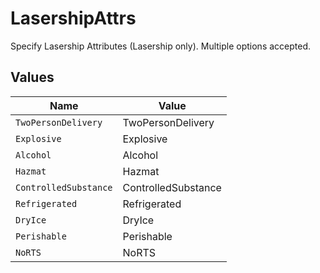 # LasershipAttrs

Specify Lasership Attributes (Lasership only). Multiple options accepted.


## Values

| Name                  | Value                 |
| --------------------- | --------------------- |
| `TwoPersonDelivery`   | TwoPersonDelivery     |
| `Explosive`           | Explosive             |
| `Alcohol`             | Alcohol               |
| `Hazmat`              | Hazmat                |
| `ControlledSubstance` | ControlledSubstance   |
| `Refrigerated`        | Refrigerated          |
| `DryIce`              | DryIce                |
| `Perishable`          | Perishable            |
| `NoRTS`               | NoRTS                 |